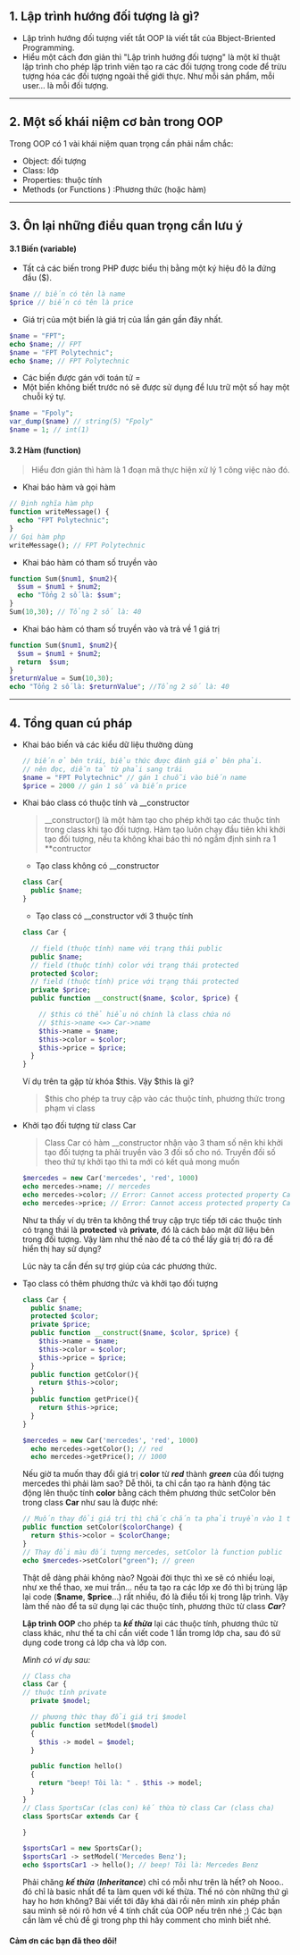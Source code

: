 ## 1. Lập trình hướng đối tượng là gì?

- Lập trình hướng đối tượng viết tắt OOP là viết tắt của Bbject-Briented Programming.
- Hiểu một cách đơn giản thì "Lập trình hướng đối tượng" là một kĩ thuật lập trình cho phép lập trình viên tạo ra các đối tượng trong code để trừu tượng hóa các đối tượng ngoài thế giới thực. Như mỗi sản phẩm, mỗi user… là mỗi đối tượng.

---

## 2. Một số khái niệm cơ bản trong OOP

Trong OOP có 1 vài khái niệm quan trọng cần phải nắm chắc:

- Object: đối tượng
- Class: lớp
- Properties: thuộc tính
- Methods (or Functions ) :Phương thức (hoặc hàm)

---

## 3. Ôn lại những điều quan trọng cần lưu ý

#### 3.1 Biến (variable)

- Tất cả các biến trong PHP được biểu thị bằng một ký hiệu đô la đứng đầu ($).

```php
$name // biến có tên là name
$price // biến có tên là price
```

- Giá trị của một biến là giá trị của lần gán gần đây nhất.

```php
$name = "FPT";
echo $name; // FPT
$name = "FPT Polytechnic";
echo $name; // FPT Polytechnic
```

- Các biến được gán với toán tử =
- Một biến không biết trước nó sẽ được sử dụng để lưu trữ một số hay một chuỗi ký tự.

```php
$name = "Fpoly";
var_dump($name) // string(5) "Fpoly"
$name = 1; // int(1)
```

#### 3.2 Hàm (function)

> Hiểu đơn giản thì hàm là 1 đoạn mã thực hiện xử lý 1 công việc nào đó.

- Khai báo hàm và gọi hàm

```php
// Định nghĩa hàm php
function writeMessage() {
  echo "FPT Polytechnic";
}
// Gọi hàm php
writeMessage(); // FPT Polytechnic
```

- Khai báo hàm có tham số truyền vào

```php
function Sum($num1, $num2){
  $sum = $num1 + $num2;
  echo "Tổng 2 số là: $sum";
}
Sum(10,30); // Tổng 2 số là: 40

```

- Khai báo hàm có tham số truyền vào và trả về 1 giá trị

```php
function Sum($num1, $num2){
  $sum = $num1 + $num2;
  return  $sum;
}
$returnValue = Sum(10,30);
echo "Tổng 2 số là: $returnValue"; //Tổng 2 số là: 40


```

---

## 4. Tổng quan cú pháp

- Khai báo biến và các kiểu dữ liệu thường dùng

  ```php
  // biến ở bên trái, biểu thức được đánh giá ở bên phải.
  // nên đọc, diễn tả từ phải sang trái
  $name = "FPT Polytechnic" // gán 1 chuỗi vào biến name
  $price = 2000 // gán 1 số và biến price
  ```

- Khai báo class có thuộc tính và \_\_constructor

  > \_\_constructor() là một hàm tạo cho phép khởi tạo các thuộc tính trong class khi tạo đối tượng.
  > Hàm tạo luôn chạy đầu tiên khi khởi tạo đối tượng, nếu ta không khai báo thì nó ngầm định sinh ra 1 \*\*contructor

  - Tạo class không có \_\_constructor

  ```php
  class Car{
    public $name;
  }
  ```

  - Tạo class có \_\_constructor với 3 thuộc tính

  ```php
  class Car {

    // field (thuộc tính) name với trạng thái public
    public $name;
    // field (thuộc tính) color với trạng thái protected
    protected $color;
    // field (thuộc tính) price với trạng thái protected
    private $price;
    public function __construct($name, $color, $price) {

      // $this có thể hiểu nó chính là class chứa nó
      // $this->name <=> Car->name
      $this->name = $name;
      $this->color = $color;
      $this->price = $price;
    }
  }
  ```

  Ví dụ trên ta gặp từ khóa $this. Vậy $this là gì?

  > $this cho phép ta truy cập vào các thuộc tính, phương thức trong phạm vi class

- Khởi tạo đối tượng từ class Car

  > Class Car có hàm \_\_constructor nhận vào 3 tham số nên khi khởi tạo đối tượng ta phải truyền vào 3 đối số cho nó.
  > Truyền đối số theo thứ tự khởi tạo thì ta mới có kết quả mong muốn

  ```php
  $mercedes = new Car('mercedes', 'red', 1000)
  echo mercedes->name; // mercedes
  echo mercedes->color; // Error: Cannot access protected property Car::$color
  echo mercedes->price; // Error: Cannot access protected property Car::$color
  ```

  Như ta thấy ví dụ trên ta không thể truy cập trực tiếp tới các thuộc tính có trạng thái là **protected** và **private**, đó là cách bảo mật dữ liệu bên trong đối tượng. Vậy làm như thế nào để ta có thể lấy giá trị đó ra để hiển thị hay sử dụng?

  Lúc này ta cần đến sự trợ giúp của các phương thức.

- Tạo class có thêm phương thức và khởi tạo đối tượng

  ```php
  class Car {
    public $name;
    protected $color;
    private $price;
    public function __construct($name, $color, $price) {
      $this->name = $name;
      $this->color = $color;
      $this->price = $price;
    }
    public function getColor(){
      return $this->color;
    }
    public function getPrice(){
      return $this->price;
    }
  }

  $mercedes = new Car('mercedes', 'red', 1000)
    echo mercedes->getColor(); // red
    echo mercedes->getPrice(); // 1000
  ```

  Nếu giờ ta muốn thay đổi giá trị **color** từ **_red_** thành **_green_** của đối tượng mercedes thì phải làm sao? Dễ thôi, ta chỉ cần tạo ra hành động tác động lên thuộc tính **color** bằng cách thêm phương thức setColor bên trong class **Car** như sau là được nhé:

  ```php
  // Muốn thay đổi giá trị thì chắc chắn ta phải truyền vào 1 tham số rồi,
  public function setColor($colorChange) {
    return $this->color = $colorChange;
  }
  // Thay đổi màu đối tượng mercedes, setColor là function public
  echo $mercedes->setColor("green"); // green
  ```

  Thật dễ dàng phải không nào? Ngoài đời thực thì xe sẽ có nhiều loại, như xe thể thao, xe mui trần... nếu ta tạo ra các lớp xe đó thì bị trùng lặp lại code (**\$name**, **\$price**...) rất nhiều, đó là điều tối kị trong lập trình. Vậy làm thế nào để ta sử dụng lại các thuộc tính, phương thức từ class **_Car_**?

  **Lập trình OOP** cho phép ta **_kế thừa_** lại các thuộc tính, phương thức từ class khác, như thế ta chỉ cần viết code 1 lần tromg lớp cha, sau đó sử dụng code trong cả lớp cha và lớp con.

  _Mình có ví dụ sau:_

  ```php
  // Class cha
  class Car {
  // thuộc tính private
    private $model;

    // phương thức thay đổi giá trị $model
    public function setModel($model)
    {
      $this -> model = $model;
    }

    public function hello()
    {
      return "beep! Tôi là: " . $this -> model;
    }
  }
  // Class SportsCar (clas con) kế thừa từ class Car (class cha)
  class SportsCar extends Car {

  }

  $sportsCar1 = new SportsCar();
  $sportsCar1 -> setModel('Mercedes Benz');
  echo $sportsCar1 -> hello(); // beep! Tôi là: Mercedes Benz
  ```

  Phải chăng **_kế thừa_** (**_Inheritance_**) chỉ có mỗi như trên là hết? oh Nooo.. đó chỉ là basic nhất để ta làm quen với kế thừa. Thế nó còn những thứ gì hay ho hơn không?
  Bài viết tới đây khá dài rồi nên mình xin phép phần sau mình sẽ nói rõ hơn về 4 tính chất của OOP nếu trên nhé ;)
  Các bạn cần làm về chủ đề gì trong php thì hãy comment cho mình biết nhé.

#### Cảm ơn các bạn đã theo dõi!
